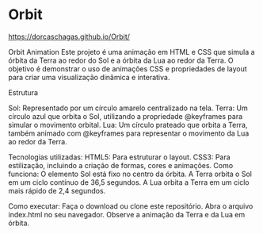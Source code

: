 # Orbit
https://dorcaschagas.github.io/Orbit/ 


Orbit Animation
Este projeto é uma animação em HTML e CSS que simula a órbita da Terra ao redor do Sol e a órbita da Lua ao redor da Terra. O objetivo é demonstrar o uso de animações CSS e propriedades de layout para criar uma visualização dinâmica e interativa.

Estrutura

Sol: Representado por um círculo amarelo centralizado na tela.
Terra: Um círculo azul que orbita o Sol, utilizando a propriedade @keyframes para simular o movimento orbital.
Lua: Um círculo prateado que orbita a Terra, também animado com @keyframes para representar o movimento da Lua ao redor da Terra.

Tecnologias utilizadas:
HTML5: Para estruturar o layout.
CSS3: Para estilização, incluindo a criação de formas, cores e animações.
Como funciona:
O elemento Sol está fixo no centro da órbita.
A Terra orbita o Sol em um ciclo contínuo de 36,5 segundos.
A Lua orbita a Terra em um ciclo mais rápido de 2,4 segundos.

Como executar:
Faça o download ou clone este repositório.
Abra o arquivo index.html no seu navegador.
Observe a animação da Terra e da Lua em órbita.
